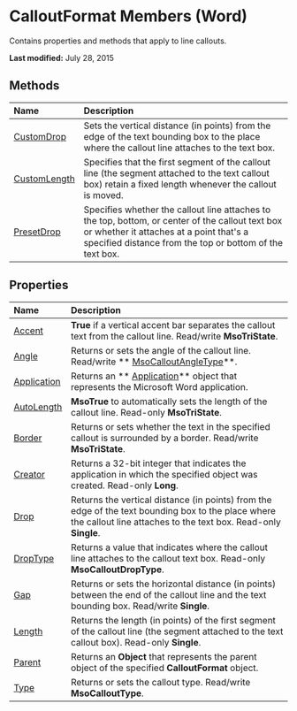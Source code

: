 
# CalloutFormat Members (Word)
Contains properties and methods that apply to line callouts.

 **Last modified:** July 28, 2015


## Methods



|**Name**|**Description**|
|:-----|:-----|
| [CustomDrop](ed727a85-78e4-44f9-a436-f65592cd4be3.md)|Sets the vertical distance (in points) from the edge of the text bounding box to the place where the callout line attaches to the text box.|
| [CustomLength](b9c2a9d5-873e-9292-04e1-c2e05388589b.md)|Specifies that the first segment of the callout line (the segment attached to the text callout box) retain a fixed length whenever the callout is moved.|
| [PresetDrop](3bd6f39f-a5b6-95be-b8de-c60137694d42.md)|Specifies whether the callout line attaches to the top, bottom, or center of the callout text box or whether it attaches at a point that's a specified distance from the top or bottom of the text box.|

## Properties



|**Name**|**Description**|
|:-----|:-----|
| [Accent](7c6d7e02-5117-36ab-1d61-72ef9c4b0fd3.md)| **True** if a vertical accent bar separates the callout text from the callout line. Read/write **MsoTriState**.|
| [Angle](b5178aa0-c2e3-dc59-766d-7ce5b2e7c762.md)|Returns or sets the angle of the callout line. Read/write  ** [MsoCalloutAngleType](f4535cc0-9c8c-6579-67d5-532650dec2ef.md)**.|
| [Application](57725542-968b-fc1f-62df-28b559e7c41c.md)|Returns an  ** [Application](d1cf6f8f-4e88-bf01-93b4-90a83f79cb44.md)** object that represents the Microsoft Word application.|
| [AutoLength](345f77e7-0043-9c4f-e981-18f370314db1.md)| **MsoTrue** to automatically sets the length of the callout line. Read-only **MsoTriState**.|
| [Border](4928f59e-1a09-32b9-0e73-ac7f9fbbb047.md)|Returns or sets whether the text in the specified callout is surrounded by a border. Read/write  **MsoTriState**.|
| [Creator](a10b94d3-f69d-ef40-0a4d-081e6e3bad2e.md)|Returns a 32-bit integer that indicates the application in which the specified object was created. Read-only  **Long**.|
| [Drop](e68a15a5-a976-bb70-f11f-f7eec126bb0a.md)|Returns the vertical distance (in points) from the edge of the text bounding box to the place where the callout line attaches to the text box. Read-only  **Single**.|
| [DropType](cf26ef87-7c56-5859-75fc-dfee7bd0efd1.md)|Returns a value that indicates where the callout line attaches to the callout text box. Read-only  **MsoCalloutDropType**.|
| [Gap](0541a8a6-7eac-d03b-8438-c6d2918237fd.md)|Returns or sets the horizontal distance (in points) between the end of the callout line and the text bounding box. Read/write  **Single**.|
| [Length](60b80a93-7a31-c4f6-57ab-445d788f6cbd.md)|Returns the length (in points) of the first segment of the callout line (the segment attached to the text callout box). Read-only  **Single**.|
| [Parent](179a8215-a10c-3a76-3a16-5d6c2a9bd18c.md)|Returns an  **Object** that represents the parent object of the specified **CalloutFormat** object.|
| [Type](cb19e1fa-729a-7068-763e-9254b7b55e90.md)|Returns or sets the callout type. Read/write  **MsoCalloutType**.|
